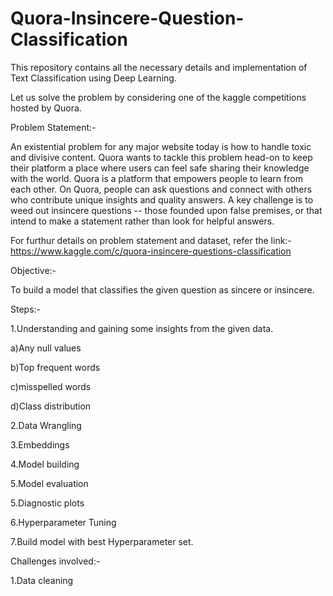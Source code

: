 # Quora-Insincere-Question-Classification
This repository contains all the necessary details and implementation of Text Classification using Deep Learning.

Let us solve the problem by considering one of the kaggle competitions hosted by Quora.

Problem Statement:-

An existential problem for any major website today is how to handle toxic and divisive content. Quora wants to tackle this problem head-on to keep their platform a place where users can feel safe sharing their knowledge with the world. Quora is a platform that empowers people to learn from each other. On Quora, people can ask questions and connect with others who contribute unique insights and quality answers. A key challenge is to weed out insincere questions -- those founded upon false premises, or that intend to make a statement rather than look for helpful answers. 

For furthur details on problem statement and dataset, refer the link:-https://www.kaggle.com/c/quora-insincere-questions-classification

Objective:-

To build a model that classifies the given question as sincere or insincere.

Steps:-

1.Understanding and gaining some insights from the given data.

a)Any null values

b)Top frequent words

c)misspelled words

d)Class distribution

2.Data Wrangling

3.Embeddings

4.Model building

5.Model evaluation

5.Diagnostic plots

6.Hyperparameter Tuning

7.Build model with best Hyperparameter set.

Challenges involved:-

1.Data cleaning







